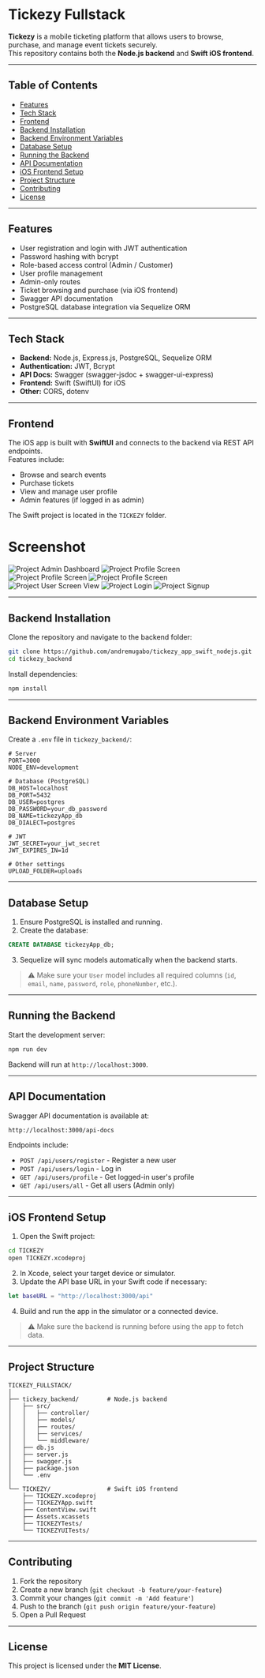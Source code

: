 # Tickezy Fullstack

**Tickezy** is a mobile ticketing platform that allows users to browse, purchase, and manage event tickets securely.  
This repository contains both the **Node.js backend** and **Swift iOS frontend**.

---

## Table of Contents
- [Features](#features)
- [Tech Stack](#tech-stack)
- [Frontend](#frontend)
- [Backend Installation](#backend-installation)
- [Backend Environment Variables](#backend-environment-variables)
- [Database Setup](#database-setup)
- [Running the Backend](#running-the-backend)
- [API Documentation](#api-documentation)
- [iOS Frontend Setup](#ios-frontend-setup)
- [Project Structure](#project-structure)
- [Contributing](#contributing)
- [License](#license)

---

## Features
- User registration and login with JWT authentication
- Password hashing with bcrypt
- Role-based access control (Admin / Customer)
- User profile management
- Admin-only routes
- Ticket browsing and purchase (via iOS frontend)
- Swagger API documentation
- PostgreSQL database integration via Sequelize ORM

---

## Tech Stack
- **Backend:** Node.js, Express.js, PostgreSQL, Sequelize ORM  
- **Authentication:** JWT, Bcrypt  
- **API Docs:** Swagger (swagger-jsdoc + swagger-ui-express)  
- **Frontend:** Swift (SwiftUI) for iOS  
- **Other:** CORS, dotenv

---

## Frontend

The iOS app is built with **SwiftUI** and connects to the backend via REST API endpoints.  
Features include:  

- Browse and search events
- Purchase tickets
- View and manage user profile
- Admin features (if logged in as admin)

The Swift project is located in the `TICKEZY` folder.


# Screenshot 

![Project Admin Dashboard](./screenshort/admindashboard.png)
![Project Profile Screen](./screenshort/profile.png)
![Project Profile Screen](./screenshort/profileone.png)
![Project Profile Screen](./screenshort/profiletwo.png)
![Project User Screen View](./screenshort/usedispacth.png)
![Project Login](./screenshort/login.png)
![Project Signup](./screenshort/signup.png)

---

## Backend Installation

Clone the repository and navigate to the backend folder:

```bash
git clone https://github.com/andremugabo/tickezy_app_swift_nodejs.git
cd tickezy_backend
````

Install dependencies:

```bash
npm install
```

---

## Backend Environment Variables

Create a `.env` file in `tickezy_backend/`:

```env
# Server
PORT=3000
NODE_ENV=development

# Database (PostgreSQL)
DB_HOST=localhost
DB_PORT=5432
DB_USER=postgres
DB_PASSWORD=your_db_password
DB_NAME=tickezyApp_db
DB_DIALECT=postgres

# JWT
JWT_SECRET=your_jwt_secret
JWT_EXPIRES_IN=1d

# Other settings
UPLOAD_FOLDER=uploads
```

---

## Database Setup

1. Ensure PostgreSQL is installed and running.
2. Create the database:

```sql
CREATE DATABASE tickezyApp_db;
```

3. Sequelize will sync models automatically when the backend starts.

> ⚠️ Make sure your `User` model includes all required columns (`id`, `email`, `name`, `password`, `role`, `phoneNumber`, etc.).

---

## Running the Backend

Start the development server:

```bash
npm run dev
```

Backend will run at `http://localhost:3000`.

---

## API Documentation

Swagger API documentation is available at:

```
http://localhost:3000/api-docs
```

Endpoints include:

* `POST /api/users/register` - Register a new user
* `POST /api/users/login` - Log in
* `GET /api/users/profile` - Get logged-in user's profile
* `GET /api/users/all` - Get all users (Admin only)

---

## iOS Frontend Setup

1. Open the Swift project:

```bash
cd TICKEZY
open TICKEZY.xcodeproj
```

2. In Xcode, select your target device or simulator.
3. Update the API base URL in your Swift code if necessary:

```swift
let baseURL = "http://localhost:3000/api"
```

4. Build and run the app in the simulator or a connected device.

> ⚠️ Make sure the backend is running before using the app to fetch data.

---

## Project Structure

```
TICKEZY_FULLSTACK/
│
├── tickezy_backend/        # Node.js backend
│   ├── src/
│   │   ├── controller/
│   │   ├── models/
│   │   ├── routes/
│   │   ├── services/
│   │   └── middleware/
│   ├── db.js
│   ├── server.js
│   ├── swagger.js
│   ├── package.json
│   └── .env
│
└── TICKEZY/                # Swift iOS frontend
    ├── TICKEZY.xcodeproj
    ├── TICKEZYApp.swift
    ├── ContentView.swift
    ├── Assets.xcassets
    ├── TICKEZYTests/
    └── TICKEZYUITests/
```

---

## Contributing

1. Fork the repository
2. Create a new branch (`git checkout -b feature/your-feature`)
3. Commit your changes (`git commit -m 'Add feature'`)
4. Push to the branch (`git push origin feature/your-feature`)
5. Open a Pull Request

---

## License

This project is licensed under the **MIT License**.


